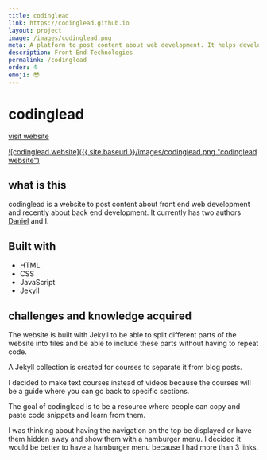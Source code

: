 ```yaml
---
title: codinglead
link: https://codinglead.github.io
layout: project
image: /images/codinglead.png
meta: A platform to post content about web development. It helps developers become better one post at a time.
description: Front End Technologies
permalink: /codinglead
order: 4
emoji: 😎️
---
```


# codinglead

<p class="project__intro">
 <a href="https://codinglead.co">visit website</a>
</p>

<a href="https://codinglead.co">
   ![codinglead website]({{ site.baseurl }}/images/codinglead.png "codinglead website")
</a>

## what is this

codinglead is a website to post content about front end web development and recently about back end development. It currently has two authors [Daniel](https://planeswalker1.github.io/) and I.

## Built with

* HTML
* CSS
* JavaScript
* Jekyll

## challenges and knowledge acquired

The website is built with Jekyll to be able to split different parts of the website into files and be able to include these parts without having to repeat code.

A Jekyll collection is created for courses to separate it from blog posts.

I decided to make text courses instead of videos because the courses will be a guide where you can go back to specific sections.

The goal of codinglead is to be a resource where people can copy and paste code snippets and learn from them.

I was thinking about having the navigation on the top be displayed or have them hidden away and show them with a hamburger menu. I decided it would be better to have a hamburger menu because I had more than 3 links.